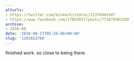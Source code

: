 ```yaml
---
alturls:
- https://twitter.com/bismark/status/21378445347
- https://www.facebook.com/17803937/posts/771679301509
archive:
- 2010-08
date: '2010-08-17T05:26:06+00:00'
slug: '1282022766'
---
```


finished work. so close to being there.

